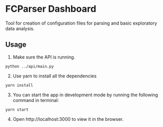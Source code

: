 # FCParser Dashboard

Tool for creation of configuration files for parsing and basic exploratory data analysis.


## Usage

1. Make sure the API is running. 
```
python ../api/main.py
```

2. Use yarn to install all the dependencies 
```
yarn install
```

3. You can start the app in development mode by running the following command in terminal:

```
yarn start
```

4. Open http://localhost:3000 to view it in the browser.

